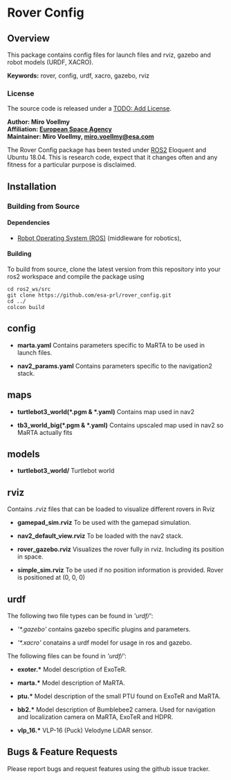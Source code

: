 # Rover Config

## Overview

This package contains config files for launch files and rviz, gazebo  and robot models (URDF, XACRO).

**Keywords:** rover, config, urdf, xacro, gazebo, rviz

### License

The source code is released under a [TODO: Add License]().

**Author: Miro Voellmy<br />
Affiliation: [European Space Agency](https://www.esa.int/)<br />
Maintainer: Miro Voellmy, miro.voellmy@esa.com**

The Rover Config package has been tested under [ROS2] Eloquent and Ubuntu 18.04. This is research code, expect that it changes often and any fitness for a particular purpose is disclaimed.

## Installation


### Building from Source

#### Dependencies

- [Robot Operating System (ROS)](http://wiki.ros.org) (middleware for robotics),

#### Building

To build from source, clone the latest version from this repository into your ros2 workspace and compile the package using

	cd ros2_ws/src
	git clone https://github.com/esa-prl/rover_config.git
	cd ../
	colcon build

## config

* **marta.yaml** Contains parameters specific to MaRTA to be used in launch files.

* **nav2_params.yaml** Contains parameters specific to the navigation2 stack.

## maps

* **turtlebot3_world(\*.pgm & \*.yaml)** Contains map used in nav2

* **tb3_world_big(\*.pgm & \*.yaml)** Contains upscaled map used in nav2 so MaRTA actually fits

## models

* **turtlebot3_world/** Turtlebot world

## rviz
Contains .rviz files that can be loaded to visualize different rovers in Rviz

* **gamepad_sim.rviz** To be used with the gamepad simulation.

* **nav2_default_view.rviz** To be loaded with the nav2 stack.

* **rover_gazebo.rviz** Visualizes the rover fully in rviz. Including its position in space.

* **simple_sim.rviz** To be used if no position information is provided. Rover is positioned at (0, 0, 0)



## urdf

The following two file types can be found in *'urdf/'*:

* *'\*.gazebo'* contains gazebo specific plugins and parameters.

* *'\*.xacro'* conatains a urdf model for usage in ros and gazebo.


The following files can be found in *'urdf/'*:

* **exoter.\*** Model description of ExoTeR.

* **marta.\*** Model description of MaRTA.

* **ptu.\*** Model description of the small PTU found on ExoTeR and MaRTA.

* **bb2.\*** Model description of Bumblebee2 camera. Used for navigation and localization camera on MaRTA, ExoTeR and HDPR.

* **vlp_16.\*** VLP-16 (Puck) Velodyne LiDAR sensor.

## Bugs & Feature Requests

Please report bugs and request features using the github issue tracker.


[ROS2]: http://www.ros.org
[rviz]: http://wiki.ros.org/rviz